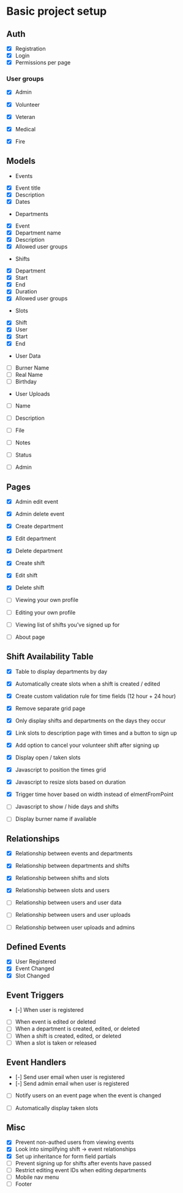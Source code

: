 # Basic project setup

## Auth
- [x] Registration
- [x] Login
- [x] Permissions per page

### User groups
- [x] Admin
- [x] Volunteer
- [x] Veteran
- [x] Medical
- [x] Fire


## Models
- Events
 - [x] Event title
 - [x] Description
 - [x] Dates

- Departments
 - [x] Event
 - [x] Department name
 - [x] Description
 - [x] Allowed user groups
 
- Shifts
 - [x] Department
 - [x] Start
 - [x] End
 - [x] Duration
 - [x] Allowed user groups

- Slots
 - [x] Shift
 - [x] User
 - [x] Start
 - [x] End

- User Data
 - [ ] Burner Name
 - [ ] Real Name
 - [ ] Birthday

- User Uploads
 - [ ] Name
 - [ ] Description
 - [ ] File
 - [ ] Notes
 - [ ] Status
 - [ ] Admin


## Pages
- [x] Admin edit event
- [x] Admin delete event
- [x] Create department
- [x] Edit department
- [x] Delete department
- [x] Create shift
- [x] Edit shift
- [x] Delete shift
- [ ] Viewing your own profile
- [ ] Editing your own profile
- [ ] Viewing list of shifts you've signed up for
- [ ] About page


## Shift Availability Table
- [x] Table to display departments by day
- [x] Automatically create slots when a shift is created / edited
- [x] Create custom validation rule for time fields (12 hour + 24 hour)
- [x] Remove separate grid page
- [x] Only display shifts and departments on the days they occur
- [x] Link slots to description page with times and a button to sign up
- [x] Add option to cancel your volunteer shift after signing up
- [x] Display open / taken slots
- [x] Javascript to position the times grid
- [x] Javascript to resize slots based on duration
- [x] Trigger time hover based on width instead of elmentFromPoint
- [ ] Javascript to show / hide days and shifts
- [ ] Display burner name if available


## Relationships
- [x] Relationship between events and departments
- [x] Relationship between departments and shifts
- [x] Relationship between shifts and slots
- [x] Relationship between slots and users
- [ ] Relationship between users and user data
- [ ] Relationship between users and user uploads
- [ ] Relationship between user uploads and admins


## Defined Events
- [x] User Registered
- [x] Event Changed
- [x] Slot Changed

## Event Triggers
- [-] When user is registered
- [ ] When event is edited or deleted
- [ ] When a department is created, edited, or deleted
- [ ] When a shift is created, edited, or deleted
- [ ] When a slot is taken or released

## Event Handlers
- [-] Send user email when user is registered
- [-] Send admin email when user is registered
- [ ] Notify users on an event page when the event is changed
- [ ] Automatically display taken slots


## Misc
- [x] Prevent non-authed users from viewing events
- [x] Look into simplifying shift -> event relationships 
- [x] Set up inheritance for form field partials
- [ ] Prevent signing up for shifts after events have passed
- [ ] Restrict editing event IDs when editing departments
- [ ] Mobile nav menu
- [ ] Footer
